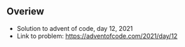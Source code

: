 ## Overiew 
   * Solution to advent of code, day 12, 2021 
   * Link to problem: https://adventofcode.com/2021/day/12 
